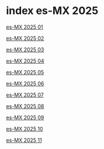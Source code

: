 # index es-MX 2025

<a href="./01">es-MX 2025 01</a>

<a href="./02">es-MX 2025 02</a>

<a href="./03">es-MX 2025 03</a>

<a href="./04">es-MX 2025 04</a>

<a href="./05">es-MX 2025 05</a>

<a href="./06">es-MX 2025 06</a>

<a href="./07">es-MX 2025 07</a>

<a href="./08">es-MX 2025 08</a>

<a href="./09">es-MX 2025 09</a>

<a href="./10">es-MX 2025 10</a>

<a href="./11">es-MX 2025 11</a>
